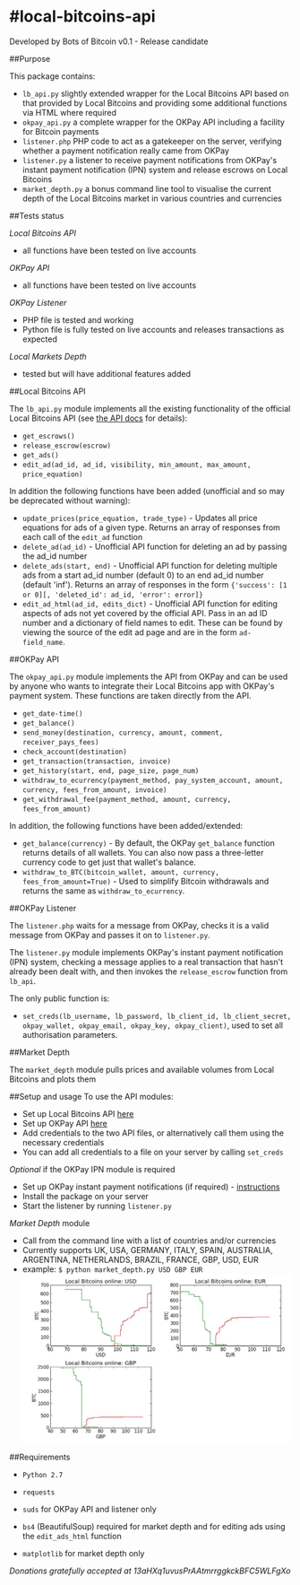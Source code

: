 #local-bitcoins-api
==================

Developed by Bots of Bitcoin
v0.1 - Release candidate

##Purpose

This package contains:
- `lb_api.py` slightly extended wrapper for the Local Bitcoins API based on that provided by Local Bitcoins and providing some additional functions via HTML where required
- `okpay_api.py` a complete wrapper for the OKPay API including a facility for Bitcoin payments
- `listener.php` PHP code to act as a gatekeeper on the server, verifying whether a payment notification really came from OKPay
- `listener.py` a listener to receive payment notifications from OKPay's instant payment notification (IPN) system and release escrows on Local Bitcoins
- `market_depth.py` a bonus command line tool to visualise the current depth of the Local Bitcoins market in various countries and currencies

##Tests status

_Local Bitcoins API_
- all functions have been tested on live accounts

_OKPay API_
- all functions have been tested on live accounts

_OKPay Listener_
- PHP file is tested and working
- Python file is fully tested on live accounts and releases transactions as expected

_Local Markets Depth_
- tested but will have additional features added

##Local Bitcoins API

The `lb_api.py` module implements all the existing functionality of the official Local Bitcoins API (see [the API docs](https://localbitcoins.com/api-docs/) for details):
- `get_escrows()`
- `release_escrow(escrow)`
- `get_ads()`
- `edit_ad(ad_id, ad_id, visibility, min_amount, max_amount, price_equation)`

In addition the following functions have been added (unofficial and so may be deprecated without warning):
- `update_prices(price_equation, trade_type)` - Updates all price equations for ads of a given type. Returns an array of responses from each call of the `edit_ad` function
- `delete_ad(ad_id)` - Unofficial API function for deleting an ad by passing the ad_id number
- `delete_ads(start, end)` - Unofficial API function for deleting multiple ads from a start ad_id number (default 0) to an end ad_id number (default 'inf'). Returns an array of responses in the form `{'success': [1 or 0][, 'deleted_id': ad_id, 'error': error]}`
- `edit_ad_html(ad_id, edits_dict)` - Unofficial API function for editing aspects of ads not yet covered by the official API. Pass in an ad ID number and a dictionary of field names to edit. These can be found by viewing the source of the edit ad page and are in the form `ad-field_name`.  

##OKPay API

The `okpay_api.py` module implements the API from OKPay and can be used by anyone who wants to integrate their Local Bitcoins app with OKPay's payment system. These functions are taken directly from the API.
- `get_date-time()`
- `get_balance()`
- `send_money(destination, currency, amount, comment, receiver_pays_fees)`
- `check_account(destination)`
- `get_transaction(transaction, invoice)`
- `get_history(start, end, page_size, page_num)`
- `withdraw_to_ecurrency(payment_method, pay_system_account, amount, currency, fees_from_amount, invoice)`
- `get_withdrawal_fee(payment_method, amount, currency, fees_from_amount)`

In addition, the following functions have been added/extended:
- `get_balance(currency)` - By default, the OKPay `get_balance` function returns details of all wallets. You can also now pass a three-letter currency code to get just that wallet's balance.
- `withdraw_to_BTC(bitcoin_wallet, amount, currency, fees_from_amount=True)` - Used to simplify Bitcoin withdrawals and returns the same as `withdraw_to_ecurrency`.

##OKPay Listener

The `listener.php` waits for a message from OKPay, checks it is a valid message from  OKPay and passes it on to `listener.py`.

The `listener.py` module implements OKPay's instant payment notification (IPN) system, checking a message applies to a real transaction that hasn't already been dealt with, and then invokes the `release_escrow` function from `lb_api`.

The only public function is:
- `set_creds(lb_username, lb_password, lb_client_id, lb_client_secret, okpay_wallet, okpay_email, okpay_key, okpay_client)`, used to set all authorisation parameters.


##Market Depth

The `market_depth` module pulls prices and available volumes from Local Bitcoins and plots them

##Setup and usage
To use the API modules:
- Set up Local Bitcoins API [here](https://localbitcoins.com/accounts/api/)
- Set up OKPay API [here](https://www.okpay.com/en/developers/interfaces/setup.html)
- Add credentials to the two API files, or alternatively call them using the necessary credentials
- You can add all credentials to a file on your server by calling `set_creds`
	
_Optional_ if the OKPay IPN module is required
- Set up OKPay instant payment notifications (if required) - [instructions](https://www.okpay.com/en/developers/ipn/setup.html)
- Install the package on your server
- Start the listener by running `listener.py`

_Market Depth_ module
- Call from the command line with a list of countries and/or currencies
- Currently supports UK, USA, GERMANY, ITALY, SPAIN, AUSTRALIA, ARGENTINA, NETHERLANDS, BRAZIL, FRANCE, GBP, USD, EUR
- example: `$ python market_depth.py USD GBP EUR`
![marketdepth](market_depth.jpeg)

##Requirements
- `Python 2.7`

- `requests`

- `suds` for OKPay API and listener only

- `bs4` (BeautifulSoup) required for market depth and for editing ads using the `edit_ads_html` function

- `matplotlib` for market depth only


*Donations gratefully accepted at 13aHXq1uvusPrAAtmrrggkckBFC5WLFgXo*
